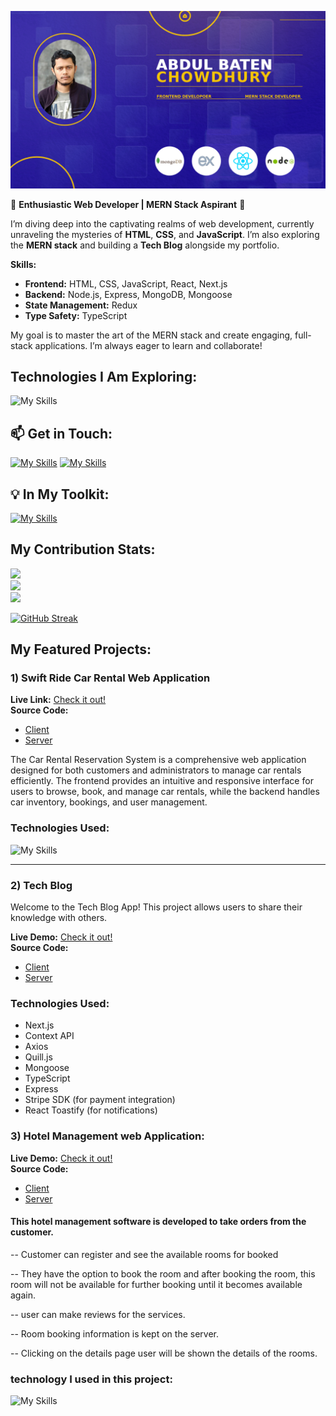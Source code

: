![alt text](https://github.com/Abdul-Baten-Chy/Abdul-Baten-Chy/blob/main/git_banner.jpg?raw=true)

🌟 **Enthusiastic Web Developer | MERN Stack Aspirant** 🌟

I’m diving deep into the captivating realms of web development, currently unraveling the mysteries of **HTML**, **CSS**, and **JavaScript**. I’m also exploring the **MERN stack** and building a **Tech Blog** alongside my portfolio.

**Skills:**
- **Frontend:** HTML, CSS, JavaScript, React, Next.js
- **Backend:** Node.js, Express, MongoDB, Mongoose
- **State Management:** Redux
- **Type Safety:** TypeScript

My goal is to master the art of the MERN stack and create engaging, full-stack applications. I’m always eager to learn and collaborate!

## Technologies I Am Exploring:

![My Skills](https://skillicons.dev/icons?i=nextjs,redux&perline=3)

## 📫 Get in Touch:

[![My Skills](https://skillicons.dev/icons?i=linkedin)](https://www.linkedin.com/in/abdul-baten-chowdhury-ba6653102)   [![My Skills](https://skillicons.dev/icons?i=instagram)](https://www.instagram.com/abdulbatenchy)

## 💡 In My Toolkit:

[![My Skills](https://skillicons.dev/icons?i=html,css,tailwind,js,ts,react,redux,nextjs,express,mongodb,nodejs,firebase,git,github,ps)](https://skillicons.dev)

## My Contribution Stats:

![](http://github-profile-summary-cards.vercel.app/api/cards/profile-details?username=Abdul-Baten-Chy&theme=rose_pine)  
![](http://github-profile-summary-cards.vercel.app/api/cards/most-commit-language?username=Abdul-Baten-Chy&theme=rose_pine)  
![](http://github-profile-summary-cards.vercel.app/api/cards/stats?username=Abdul-Baten-Chy&theme=rose_pine)  

[![GitHub Streak](https://github-readme-streak-stats.herokuapp.com?user=Abdul-Baten-Chy&theme=vue-dark&card_width=1280)](https://git.io/streak-stats)

## My Featured Projects:

### 1) Swift Ride Car Rental Web Application

**Live Link:** [Check it out!](https://cheerful-heliotrope-7de29f.netlify.app)  
**Source Code:**  
- [Client](https://github.com/Abdul-Baten-Chy/SwiftRide)  
- [Server](https://github.com/Abdul-Baten-Chy/swiftRideServer)

The Car Rental Reservation System is a comprehensive web application designed for both customers and administrators to manage car rentals efficiently. The frontend provides an intuitive and responsive interface for users to browse, book, and manage car rentals, while the backend handles car inventory, bookings, and user management.

### Technologies Used:

![My Skills](https://skillicons.dev/icons?i=html,css,tailwind,js,react,redux,ts,express,mongodb,nodejs,firebase) 

---

### 2) Tech Blog

Welcome to the Tech Blog App! This project allows users to share their knowledge with others.

**Live Demo:** [Check it out!](https://frontend-ivory-delta-48.vercel.app)  
**Source Code:**  
- [Client](https://github.com/Abdul-Baten-Chy/TravelBlog)  
- [Server](https://github.com/Abdul-Baten-Chy/techBlogServer)

### Technologies Used:
- Next.js
- Context API 
- Axios 
- Quill.js
- Mongoose
- TypeScript
- Express 
- Stripe SDK (for payment integration)
- React Toastify (for notifications)

### 3) Hotel Management web Application:

**Live Demo:** [Check it out!](https://magnificent-chimera-3f8608.netlify.app)  
**Source Code:**  
- [Client](https://github.com/Abdul-Baten-Chy/luxury-hotel)  
- [Server](https://github.com/Abdul-Baten-Chy/luxury-hotel-server)

#### This hotel management software is developed to take orders from the customer. 

-- Customer can register and see the available rooms for booked 

-- They have the option to book the room and after booking the room, this room will not be available for further booking until it becomes available again. 


-- user can make reviews for the services. 

-- Room booking information is kept on the server.

-- Clicking on the details page user will be shown the details of the rooms.

### technology I used in this project:


 ![My Skills](https://skillicons.dev/icons?i=html,css,tailwind,js,react,express,mongodb,nodejs,firebase)

